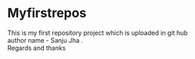 # Myfirstrepos

This is my first repository project which is uploaded in git hub <br>
author name - Sanju Jha .<br>
Regards and thanks
